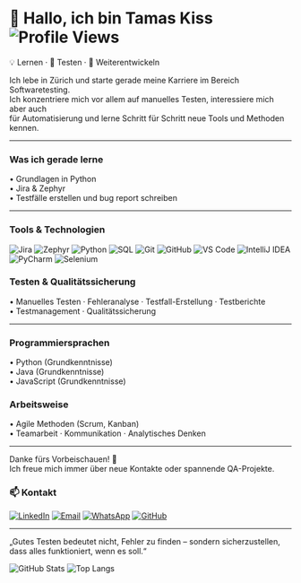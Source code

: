 # 👋 Hallo, ich bin Tamas Kiss     ![Profile Views](https://komarev.com/ghpvc/?username=tamas-works&color=0A66C2)


💡 Lernen · 🧩 Testen · 🔧 Weiterentwickeln  

Ich lebe in Zürich und starte gerade meine Karriere im Bereich Softwaretesting.  
Ich konzentriere mich vor allem auf manuelles Testen, interessiere mich aber auch  
für Automatisierung und lerne Schritt für Schritt neue Tools und Methoden kennen.   

---

### Was ich gerade lerne
• Grundlagen in Python  
• Jira & Zephyr  
• Testfälle erstellen und bug report schreiben  
<!--
![Learning](https://img.shields.io/badge/Currently%20learning-Python%20%26%20QA-blue)
![Focus](https://img.shields.io/badge/Focus-Quality%20Assurance-success)
![Open%20to%20Work](https://img.shields.io/badge/Open%20to-Testing%20Opportunities-orange)
-->


---

### Tools & Technologien

![Jira](https://img.shields.io/badge/Jira-0052CC?logo=jira&logoColor=white)
![Zephyr](https://img.shields.io/badge/Zephyr-009639?logo=atlassian&logoColor=white)
![Python](https://img.shields.io/badge/Python-3776AB?logo=python&logoColor=white)
![SQL](https://img.shields.io/badge/SQL-4479A1?logo=postgresql&logoColor=white)
![Git](https://img.shields.io/badge/Git-F05032?logo=git&logoColor=white)
![GitHub](https://img.shields.io/badge/GitHub-181717?logo=github&logoColor=white)
![VS Code](https://img.shields.io/badge/VS%20Code-007ACC?logo=visualstudiocode&logoColor=white)
![IntelliJ IDEA](https://img.shields.io/badge/IntelliJ%20IDEA-000000?logo=intellijidea&logoColor=white)
![PyCharm](https://img.shields.io/badge/PyCharm-21D789?logo=pycharm&logoColor=white)
![Selenium](https://img.shields.io/badge/Selenium-43B02A?logo=selenium&logoColor=white)



### Testen & Qualitätssicherung 
• Manuelles Testen · Fehleranalyse · Testfall-Erstellung · Testberichte  
• Testmanagement · Qualitätssicherung  

---

### Programmiersprachen 
• Python (Grundkenntnisse)   
• Java (Grundkenntnisse)   
• JavaScript (Grundkenntnisse)    

### Arbeitsweise 
• Agile Methoden (Scrum, Kanban)  
• Teamarbeit · Kommunikation · Analytisches Denken  

---

Danke fürs Vorbeischauen! 👋  
Ich freue mich immer über neue Kontakte oder spannende QA-Projekte.

### 📫 Kontakt
[![LinkedIn](https://img.shields.io/badge/LinkedIn-0A66C2?logo=linkedin&logoColor=white)](https://linkedin.com/in/tamas-kiss-ch)  [![Email](https://img.shields.io/badge/Email-D14836?logo=gmail&logoColor=white)](mailto:tamaskiss.qa@gmail.com) [![WhatsApp](https://img.shields.io/badge/WhatsApp-25D366?logo=whatsapp&logoColor=white)](https://wa.me/41772170372)
[![GitHub](https://img.shields.io/badge/GitHub-181717?logo=github&logoColor=white)](https://github.com/tamas-works)


---

   „Gutes Testen bedeutet nicht, Fehler zu finden – sondern sicherzustellen, dass alles funktioniert, wenn es soll.“

![GitHub Stats](https://github-readme-stats.vercel.app/api?username=tamas-works&show_icons=true&theme=default)
![Top Langs](https://github-readme-stats.vercel.app/api/top-langs/?username=tamas-works&layout=compact)


<!-- ---

### 📊 GitHub Stats
![Tamas' GitHub stats](https://github-readme-stats.vercel.app/api?username=tamas-works&show_icons=true&theme=default)
![Top Langs](https://github-readme-stats.vercel.app/api/top-langs/?username=tamas-works&layout=compact)
---

### 🚀 Lernprojekte
- 🧪 [QA-Practice Repo](https://github.com/tamas-works/qa-practice) – Beispiele für manuelles Testen und Bug Reports
- 💻 [Python-Übungen](https://github.com/tamas-works/python-learning) – kleine Scripts und Übungen -->



